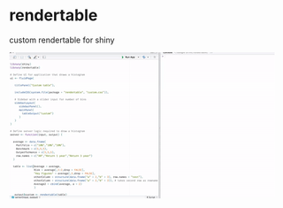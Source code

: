 # rendertable
custom rendertable for shiny

![](https://raw.githubusercontent.com/aleksandar-spasojevic/rendertable/master/rendertable.gif)
